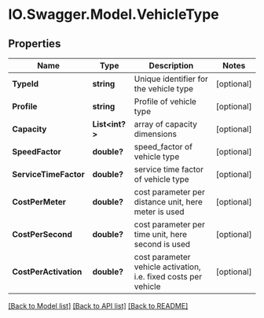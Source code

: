 # IO.Swagger.Model.VehicleType
## Properties

Name | Type | Description | Notes
------------ | ------------- | ------------- | -------------
**TypeId** | **string** | Unique identifier for the vehicle type | [optional] 
**Profile** | **string** | Profile of vehicle type | [optional] 
**Capacity** | **List&lt;int?&gt;** | array of capacity dimensions | [optional] 
**SpeedFactor** | **double?** | speed_factor of vehicle type | [optional] 
**ServiceTimeFactor** | **double?** | service time factor of vehicle type | [optional] 
**CostPerMeter** | **double?** | cost parameter per distance unit, here meter is used | [optional] 
**CostPerSecond** | **double?** | cost parameter per time unit, here second is used | [optional] 
**CostPerActivation** | **double?** | cost parameter vehicle activation, i.e. fixed costs per vehicle | [optional] 

[[Back to Model list]](../README.md#documentation-for-models) [[Back to API list]](../README.md#documentation-for-api-endpoints) [[Back to README]](../README.md)

